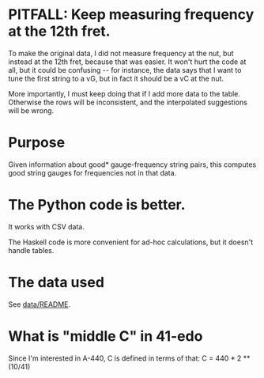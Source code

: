 # PITFALL: Keep measuring frequency at the 12th fret.

To make the original data,
I did not measure frequency at the nut,
but instead at the 12th fret, because that was easier.
It won't hurt the code at all,
but it could be confusing -- for instance,
the data says that I want to tune the first string to a vG,
but in fact it should be a vC at the nut.

More importantly,
I must keep doing that if I add more data to the table.
Otherwise the rows will be inconsistent,
and the interpolated suggestions will be wrong.

# Purpose

Given information about good* gauge-frequency string pairs,
this computes good string gauges for frequencies not in that data.

# The Python code is better.

It works with CSV data.

The Haskell code is more convenient for ad-hoc calculations,
but it doesn't handle tables.

# The data used

See [data/README](data/README.md).

# What is "middle C" in 41-edo

Since I'm interested in A-440,
C is defined in terms of that:
C = 440 * 2 ** (10/41)
